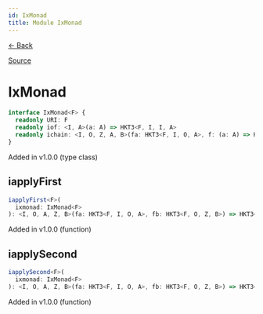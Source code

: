 ```yaml
---
id: IxMonad
title: Module IxMonad
---
```


[← Back](.)

[Source](https://github.com/gcanti/fp-ts/blob/master/src/IxMonad.ts)

# IxMonad

```ts
interface IxMonad<F> {
  readonly URI: F
  readonly iof: <I, A>(a: A) => HKT3<F, I, I, A>
  readonly ichain: <I, O, Z, A, B>(fa: HKT3<F, I, O, A>, f: (a: A) => HKT3<F, O, Z, B>) => HKT3<F, I, Z, B>
}
```

Added in v1.0.0 (type class)

## iapplyFirst

```ts
iapplyFirst<F>(
  ixmonad: IxMonad<F>
): <I, O, A, Z, B>(fa: HKT3<F, I, O, A>, fb: HKT3<F, O, Z, B>) => HKT3<F, I, Z, A>
```

Added in v1.0.0 (function)

## iapplySecond

```ts
iapplySecond<F>(
  ixmonad: IxMonad<F>
): <I, O, A, Z, B>(fa: HKT3<F, I, O, A>, fb: HKT3<F, O, Z, B>) => HKT3<F, I, Z, B>
```

Added in v1.0.0 (function)
